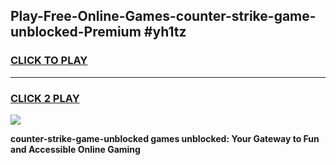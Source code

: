 
## Play-Free-Online-Games-counter-strike-game-unblocked-Premium #yh1tz
<h3>
<a href="https://premium.freeplayer.one?title=counter-strike-game-unblocked&ref=8M">CLICK TO PLAY</a></h3>
<hr>

<h3>
<a href="https://premium.freeplayer.one?title=counter-strike-game-unblocked&ref=8M">CLICK 2 PLAY</a>
  
</h3>

<a href="https://premium.freeplayer.one?title=counter-strike-game-unblocked&ref=8M"><img src="https://clearcache.store/games.png"></a>


**counter-strike-game-unblocked games unblocked: Your Gateway to Fun and Accessible Online Gaming**
